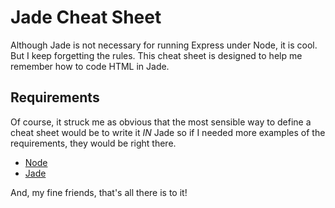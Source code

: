 # Jade Cheat Sheet
Although Jade is not necessary for running Express under Node,
it is cool. But I keep forgetting the rules. This cheat sheet is
designed to help me remember how to code HTML in Jade.

## Requirements
Of course, it struck me as obvious that the most sensible way to
define a cheat sheet would be to write it *IN* Jade so if I needed
more examples of the requirements, they would be right there.

* [Node](http://www.nodejs.org)
* [Jade](http://www.jade-lang.com)

And, my fine friends, that's all there is to it!
